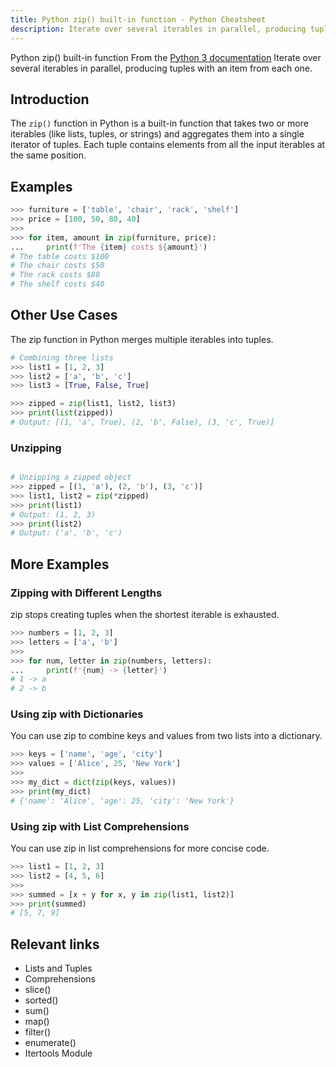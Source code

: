 ```yaml
---
title: Python zip() built-in function - Python Cheatsheet
description: Iterate over several iterables in parallel, producing tuples with an item from each one.
---
```


<base-title :title="frontmatter.title" :description="frontmatter.description">
Python zip() built-in function
</base-title>

<base-disclaimer>
  <base-disclaimer-title>
    From the <a target="_blank" href="https://docs.python.org/3/library/functions.html#zip">Python 3 documentation</a>
  </base-disclaimer-title>
  <base-disclaimer-content>
    Iterate over several iterables in parallel, producing tuples with an item from each one.
  </base-disclaimer-content>
</base-disclaimer>

## Introduction

The `zip()` function in Python is a built-in function that takes two or more iterables (like lists, tuples, or strings) and aggregates them into a single iterator of tuples. Each tuple contains elements from all the input iterables at the same position.

## Examples

```python
>>> furniture = ['table', 'chair', 'rack', 'shelf']
>>> price = [100, 50, 80, 40]
>>>
>>> for item, amount in zip(furniture, price):
...     print(f'The {item} costs ${amount}')
# The table costs $100
# The chair costs $50
# The rack costs $80
# The shelf costs $40
```

## Other Use Cases

The zip function in Python merges multiple iterables into tuples.

```python
# Combining three lists
>>> list1 = [1, 2, 3]
>>> list2 = ['a', 'b', 'c']
>>> list3 = [True, False, True]

>>> zipped = zip(list1, list2, list3)
>>> print(list(zipped))
# Output: [(1, 'a', True), (2, 'b', False), (3, 'c', True)]
```

### Unzipping

```python

# Unzipping a zipped object
>>> zipped = [(1, 'a'), (2, 'b'), (3, 'c')]
>>> list1, list2 = zip(*zipped)
>>> print(list1)
# Output: (1, 2, 3)
>>> print(list2)
# Output: ('a', 'b', 'c')
```

## More Examples

### Zipping with Different Lengths

zip stops creating tuples when the shortest iterable is exhausted.

```python
>>> numbers = [1, 2, 3]
>>> letters = ['a', 'b']
>>>
>>> for num, letter in zip(numbers, letters):
...     print(f'{num} -> {letter}')
# 1 -> a
# 2 -> b
```

### Using zip with Dictionaries

You can use zip to combine keys and values from two lists into a dictionary.

```python
>>> keys = ['name', 'age', 'city']
>>> values = ['Alice', 25, 'New York']
>>>
>>> my_dict = dict(zip(keys, values))
>>> print(my_dict)
# {'name': 'Alice', 'age': 25, 'city': 'New York'}
```

### Using zip with List Comprehensions

You can use zip in list comprehensions for more concise code.

```python
>>> list1 = [1, 2, 3]
>>> list2 = [4, 5, 6]
>>>
>>> summed = [x + y for x, y in zip(list1, list2)]
>>> print(summed)
# [5, 7, 9]
```

## Relevant links

- <router-link to="/cheatsheet/lists-and-tuples/">Lists and Tuples</router-link>
- <router-link to="/cheatsheet/comprehensions/">Comprehensions</router-link>
- <router-link to="/builtin/slice/">slice()</router-link>
- <router-link to="/builtin/sorted/">sorted()</router-link>
- <router-link to="/builtin/sum/">sum()</router-link>
- <router-link to="/builtin/map/">map()</router-link>
- <router-link to="/builtin/filter/">filter()</router-link>
- <router-link to="/builtin/enumerate/">enumerate()</router-link>
- <router-link to="/modules/itertools-module/">Itertools Module</router-link>
